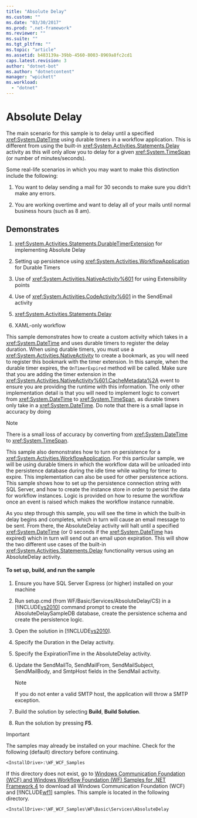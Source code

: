 ```yaml
---
title: "Absolute Delay"
ms.custom: ""
ms.date: "03/30/2017"
ms.prod: ".net-framework"
ms.reviewer: ""
ms.suite: ""
ms.tgt_pltfrm: ""
ms.topic: "article"
ms.assetid: b483139a-39bb-4560-8003-8969a8fc2cd1
caps.latest.revision: 3
author: "dotnet-bot"
ms.author: "dotnetcontent"
manager: "wpickett"
ms.workload: 
  - "dotnet"
---
```

# Absolute Delay
The main scenario for this sample is to delay until a specified <xref:System.DateTime> using durable timers in a workflow application. This is different from using the built-in <xref:System.Activities.Statements.Delay> activity as this will only allow you to delay for a given <xref:System.TimeSpan> (or number of minutes/seconds).  
  
 Some real-life scenarios in which you may want to make this distinction include the following:  
  
1.  You want to delay sending a mail for 30 seconds to make sure you didn’t make any errors.  
  
2.  You are working overtime and want to delay all of your mails until normal business hours (such as 8 am).  
  
## Demonstrates  
  
1.  <xref:System.Activities.Statements.DurableTimerExtension> for implementing Absolute Delay  
  
2.  Setting up persistence using <xref:System.Activities.WorkflowApplication> for Durable Timers  
  
3.  Use of <xref:System.Activities.NativeActivity%601> for using Extensibility points  
  
4.  Use of <xref:System.Activities.CodeActivity%601> in the SendEmail activity  
  
5.  <xref:System.Activities.Statements.Delay>  
  
6.  XAML-only workflow  
  
 This sample demonstrates how to create a custom activity which takes in a <xref:System.DateTime> and uses durable timers to register the delay duration. When using durable timers, you must use a <xref:System.Activities.NativeActivity> to create a bookmark, as you will need to register this bookmark with the timer extension. In this sample, when the durable timer expires, the `OnTimerExpired` method will be called. Make sure that you are adding the timer extension in the <xref:System.Activities.NativeActivity%601.CacheMetadata%2A> event to ensure you are providing the runtime with this information. The only other implementation detail is that you will need to implement logic to convert from <xref:System.DateTime> to <xref:System.TimeSpan>, as durable timers only take in a <xref:System.DateTime>. Do note that there is a small lapse in accuracy by doing  
  
> [!NOTE]
>  There is a small loss of accuracy by converting from <xref:System.DateTime> to <xref:System.TimeSpan>.  
  
 This sample also demonstrates how to turn on persistence for a <xref:System.Activities.WorkflowApplication>. For this particular sample, we will be using durable timers in which the workflow data will be unloaded into the persistence database during the idle time while waiting for timer to expire. This implementation can also be used for other persistence actions. This sample shows how to set up the persistence connection string with SQL Server, and how to create the instance store in order to persist the data for workflow instances. Logic is provided on how to resume the workflow once an event is raised which makes the workflow instance runnable.  
  
 As you step through this sample, you will see the time in which the built-in delay begins and completes, which in turn will cause an email message to be sent. From there, the AbsoluteDelay activity will halt until a specified <xref:System.DateTime> (or 0 seconds if the <xref:System.DateTime> has expired) which in turn will send out an email upon expiration. This will show the two different use cases of the built-in <xref:System.Activities.Statements.Delay> functionality versus using an AbsoluteDelay activity.  
  
#### To set up, build, and run the sample  
  
1.  Ensure you have SQL Server Express (or higher) installed on your machine  
  
2.  Run setup.cmd (from WF/Basic/Services/AbsoluteDelay/CS) in a [!INCLUDE[vs2010](../../../../includes/vs2010-md.md)] command prompt to create the AbsoluteDelaySampleDB database, create the persistence schema and create the persistence logic.  
  
3.  Open the solution in [!INCLUDE[vs2010](../../../../includes/vs2010-md.md)].  
  
4.  Specify the Duration in the Delay activity.  
  
5.  Specify the ExpirationTime in the AbsoluteDelay activity.  
  
6.  Update the SendMailTo, SendMailFrom, SendMailSubject, SendMailBody, and SmtpHost fields in the SendMail activity.  
  
    > [!NOTE]
    >  If you do not enter a valid SMTP host, the application will throw a SMTP exception.  
  
7.  Build the solution by selecting **Build**, **Build Solution**.  
  
8.  Run the solution by pressing **F5**.  
  
> [!IMPORTANT]
>  The samples may already be installed on your machine. Check for the following (default) directory before continuing.  
>   
>  `<InstallDrive>:\WF_WCF_Samples`  
>   
>  If this directory does not exist, go to [Windows Communication Foundation (WCF) and Windows Workflow Foundation (WF) Samples for .NET Framework 4](http://go.microsoft.com/fwlink/?LinkId=150780) to download all Windows Communication Foundation (WCF) and [!INCLUDE[wf1](../../../../includes/wf1-md.md)] samples. This sample is located in the following directory.  
>   
>  `<InstallDrive>:\WF_WCF_Samples\WF\Basic\Services\AbsoluteDelay`
